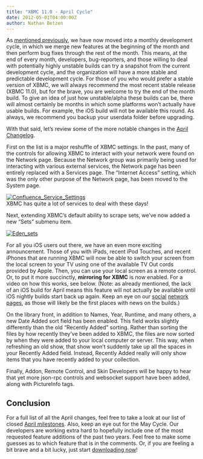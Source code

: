 ```yaml
---
title: "XBMC 11.0 - April Cycle"
date: 2012-05-01T04:00:00Z
author: Nathan Betzen
---
```


As [mentioned previously](https://kodi.wiki/theuni/2012/04/25/update-grab-bag/ "XBMC April Grab Bag"), we have now moved into a monthly development cycle, in which we merge new features at the beginning of the month and then perform bug fixes through the rest of the month. This means, at the end of every month, developers, bug-reporters, and those willing to deal with potentially highly unstable builds can try a snapshot from the current development cycle, and the organization will have a more stable and predictable development cycle. For those of you who would prefer a stable version of XBMC, we will always recommend the most recent stable release (XBMC 11.0), but for the brave, you are welcome to try the end of the month build. To give an idea of just how unstable/alpha these builds can be, there will almost certainly be months in which some platforms won’t actually have usable builds. For example, the iOS build will not be available this round. As always, we recommend you backup your userdata folder before upgrading.

With that said, let’s review some of the more notable changes in the [April Changelog](https://github.com/xbmc/xbmc/issues?milestone=1&page=1&state=closed "XBMC April 2012 Closed Milestones").

First on the list is a major reshuffle of XBMC settings. In the past, many of the controls for allowing XBMC to interact with your network were found on the Network page. Because the Network group was primarily being used for interacting with various external services, the Network page has been entirely replaced with a Services page. The “Internet Access” setting, which was the only other purpose of the Network page, has been moved to the System page.

[![Confluence_Service_Settings](/sites/default/files/uploads/Confluence_Service_Settings-300x170.webp "Confluence_Service_Settings")](/sites/default/files/uploads/Confluence_Service_Settings.webp)  
 XBMC has quite a lot of services to deal with these days!

Next, extending XBMC’s default ability to scrape sets, we’ve now added a new “Sets” submenu item.

[![Eden_sets](/sites/default/files/uploads/Eden_sets-300x168.webp "Eden_sets")](/sites/default/files/uploads/Eden_sets.webp)

For all you iOS users out there, we have an even more exciting announcement. Those of you with iPads, recent iPod Touches, and recent iPhones that are running XBMC will now be able to switch your screen from the local screen to your TV using one of the available TV Out cords provided by Apple. Then, you can use your local screen as a remote control. Or, to put it more succinctly, **mirroring for XBMC** is now enabled. For a video on how this works, see below. (Note: as already mentioned, the lack of an iOS build for April means this feature will not actually be available until iOS nightly builds start back up again. Keep an eye on our [social](https://www.facebook.com/XBMC "XBMC on Facebook") [network](https://twitter.com/#!/xbmc "XBMC on Twitter") [pages](https://plus.google.com/b/102926840947534443602/ "XBMC on Google+"), as those will likely be the first places with news on the builds.)

On the library front, in addition to Names, Year, Runtime, and many others, a new Date Added sort field has been enabled. This field works slightly differently than the old “Recently Added” sorting. Rather than sorting the files by how recently they’ve been added to XBMC, the files are now sorted by when they were added to your local computer or server. This way, when refreshing an old show, that show won’t suddenly take up all the spaces in your Recently Added field. Instead, Recently Added really will only show items that you have recently added to your collection.

Finally, Addon, Remote Control, and Skin Developers will be happy to hear that yet more json-rpc controls and websocket support have been added, along with PictureInfo tags.

## Conclusion

For a full list of all the April changes, feel free to take a look at our list of closed [April milestones](https://github.com/xbmc/xbmc/issues?milestone=1&page=1&sort=updated&state=closed "April Changelog"). Also, keep an eye out for the May Cycle. Our developers are working extra hard to hopefully include one of the most requested feature additions of the past two years. Feel free to make some guesses as to which feature that is in the comments. Or, if you are feeling a bit brave and a bit lucky, just start [downloading now](http://mirrors.xbmc.org/snapshots/ "XBMC 11.0 - April Release download")!
